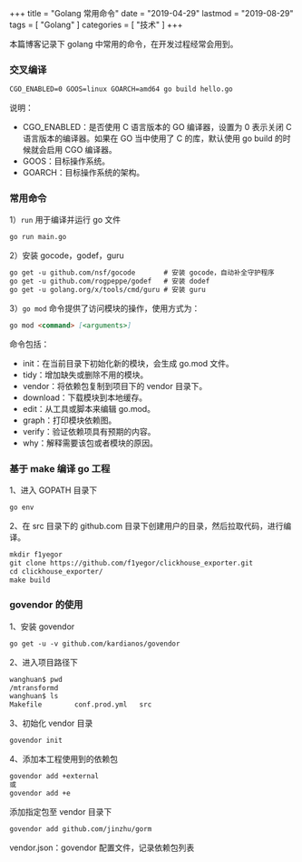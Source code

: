 +++
title = "Golang 常用命令"
date = "2019-04-29"
lastmod = "2019-08-29"
tags = [
    "Golang"
]
categories = [
    "技术"
]
+++

本篇博客记录下 golang 中常用的命令，在开发过程经常会用到。

<!--more-->

### 交叉编译
```markdown
CGO_ENABLED=0 GOOS=linux GOARCH=amd64 go build hello.go
```
说明：
* CGO_ENABLED：是否使用 C 语言版本的 GO 编译器，设置为 0 表示关闭 C 语言版本的编译器。如果在 GO 当中使用了 C 的库，默认使用 go build 的时候就会启用 CGO 编译器。
* GOOS：目标操作系统。
* GOARCH：目标操作系统的架构。

### 常用命令
1）`run` 用于编译并运行 go 文件
```markdown
go run main.go
```

2）安装 gocode，godef，guru
```markdown
go get -u github.com/nsf/gocode       # 安装 gocode，自动补全守护程序
go get -u github.com/rogpeppe/godef   # 安装 dodef
go get -u golang.org/x/tools/cmd/guru # 安装 guru
```

3）`go mod` 命令提供了访问模块的操作，使用方式为：

```markdown
go mod <command> [<arguments>]
```
命令包括：

* init：在当前目录下初始化新的模块，会生成 go.mod 文件。
* tidy：增加缺失或删除不用的模块。
* vendor：将依赖包复制到项目下的 vendor 目录下。
* download：下载模块到本地缓存。
* edit：从工具或脚本来编辑 go.mod。
* graph：打印模块依赖图。
* verify：验证依赖项具有预期的内容。
* why：解释需要该包或者模块的原因。

### 基于 make 编译 go 工程
1、进入 GOPATH 目录下
```markdown
go env
```

2、在 src 目录下的 github.com 目录下创建用户的目录，然后拉取代码，进行编译。
```markdown
mkdir f1yegor
git clone https://github.com/f1yegor/clickhouse_exporter.git
cd clickhouse_exporter/
make build
```

### govendor 的使用
1、安装 govendor
```markdown
go get -u -v github.com/kardianos/govendor
```
2、进入项目路径下
```markdown
wanghuan$ pwd
/mtransformd
wanghuan$ ls
Makefile        conf.prod.yml   src
```
3、初始化 vendor 目录
```markdown
govendor init
```
4、添加本工程使用到的依赖包
```markdown
govendor add +external
或
govendor add +e
```
添加指定包至 vendor 目录下
```markdown
govendor add github.com/jinzhu/gorm
```

vendor.json：govendor 配置文件，记录依赖包列表

